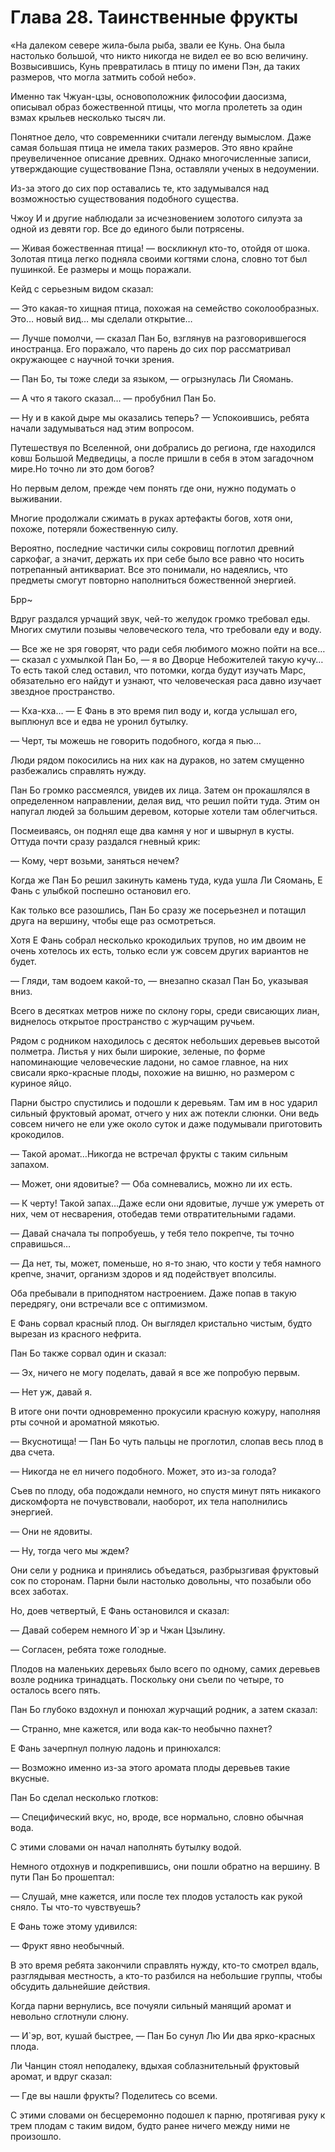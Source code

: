 # Глава 28. Таинственные фрукты


«На далеком севере жила-была рыба, звали ее Кунь. Она была настолько большой, что никто никогда не видел ее во всю величину. Возвысившись, Кунь превратилась в птицу по имени Пэн, да таких размеров, что могла затмить собой небо».

Именно так Чжуан-цзы, основоположник философии даосизма, описывал образ божественной птицы, что могла пролететь за один взмах крыльев несколько тысяч ли.

Понятное дело, что современники считали легенду вымыслом. Даже самая большая птица не имела таких размеров. Это явно крайне преувеличенное описание древних. Однако многочисленные записи, утверждающие существование Пэна, оставляли ученых в недоумении.

Из-за этого до сих пор оставались те, кто задумывался над возможностью существования подобного существа.

Чжоу И и другие наблюдали за исчезновением золотого силуэта за одной из девяти гор. Все до единого были потрясены.

— Живая божественная птица! — воскликнул кто-то, отойдя от шока. Золотая птица легко подняла своими когтями слона, словно тот был пушинкой. Ее размеры и мощь поражали.

Кейд с серьезным видом сказал: 

— Это какая-то хищная птица, похожая на семейство соколообразных. Это… новый вид… мы сделали открытие…

— Лучше помолчи, — сказал Пан Бо, взглянув на разговорившегося иностранца. Его поражало, что парень до сих пор рассматривал окружающее с научной точки зрения.

— Пан Бо, ты тоже следи за языком, — огрызнулась Ли Сяомань.

— А что я такого сказал… — пробубнил Пан Бо.

— Ну и в какой дыре мы оказались теперь? — Успокоившись, ребята начали задумываться над этим вопросом.

Путешествуя по Вселенной, они добрались до региона, где находился ковш Большой Медведицы, а после пришли в себя в этом загадочном мире.Но точно ли это дом богов?

Но первым делом, прежде чем понять где они, нужно подумать о выживании.

Многие продолжали сжимать в руках артефакты богов, хотя они, похоже, потеряли божественную силу.

Вероятно, последние частички силы сокровищ поглотил древний саркофаг, а значит, держать их при себе было все равно что носить потрепанный антиквариат. Все это понимали, но надеялись, что предметы смогут повторно наполниться божественной энергией.

Брр~

Вдруг раздался урчащий звук, чей-то желудок громко требовал еды. Многих смутили позывы человеческого тела, что требовали еду и воду.

— Все же не зря говорят, что ради себя любимого можно пойти на все… — сказал с ухмылкой Пан Бо, — я во Дворце Небожителей такую кучу… То есть такой след оставил, что потомки, когда будут изучать Марс, обязательно его найдут и узнают, что человеческая раса давно изучает звездное пространство.

— Кха-кха… — Е Фань в это время пил воду и, когда услышал его, выплюнул все и едва не уронил бутылку.

— Черт, ты можешь не говорить подобного, когда я пью…

Люди рядом покосились на них как на дураков, но затем смущенно разбежались справлять нужду.

Пан Бо громко рассмеялся, увидев их лица. Затем он прокашлялся в определенном направлении, делая вид, что решил пойти туда. Этим он напугал людей за большим деревом, которые хотели там облегчиться.

Посмеиваясь, он поднял еще два камня у ног и швырнул в кусты. Оттуда почти сразу раздался гневный крик: 

— Кому, черт возьми, заняться нечем?

Когда же Пан Бо решил закинуть камень туда, куда ушла Ли Сяомань, Е Фань с улыбкой поспешно остановил его.

Как только все разошлись, Пан Бо сразу же посерьезнел и потащил друга на вершину, чтобы еще раз осмотреться.

Хотя Е Фань собрал несколько крокодильих трупов, но им двоим не очень хотелось их есть, только если уж совсем других вариантов не будет.

— Гляди, там водоем какой-то, — внезапно сказал Пан Бо, указывая вниз.

Всего в десятках метров ниже по склону горы, среди свисающих лиан, виднелось открытое пространство с журчащим ручьем.

Рядом с родником находилось с десяток небольших деревьев высотой полметра. Листья у них были широкие, зеленые, по форме напоминающие человеческие ладони, но самое главное, на них свисали ярко-красные плоды, похожие на вишню, но размером с куриное яйцо.

Парни быстро спустились и подошли к деревьям. Там им в нос ударил сильный фруктовый аромат, отчего у них аж потекли слюнки. Они ведь совсем ничего не ели уже около суток и даже подумывали приготовить крокодилов.

— Такой аромат…Никогда не встречал фрукты с таким сильным запахом.

— Может, они ядовитые? — Оба сомневались, можно ли их есть.

— К черту! Такой запах…Даже если они ядовитые, лучше уж умереть от них, чем от несварения, отобедав теми отвратительными гадами.

— Давай сначала ты попробуешь, у тебя тело покрепче, ты точно справишься…

— Да нет, ты, может, поменьше, но я-то знаю, что кости у тебя намного крепче, значит, организм здоров и яд подействует вполсилы.

Оба пребывали в приподнятом настроением. Даже попав в такую передрягу, они встречали все с оптимизмом.

Е Фань сорвал красный плод. Он выглядел кристально чистым, будто вырезан из красного нефрита.

Пан Бо также сорвал один и сказал: 

— Эх, ничего не могу поделать, давай я все же попробую первым.

— Нет уж, давай я.

В итоге они почти одновременно прокусили красную кожуру, наполняя рты сочной и ароматной мякотью.

— Вкуснотища! — Пан Бо чуть пальцы не проглотил, слопав весь плод в два счета.

— Никогда не ел ничего подобного. Может, это из-за голода?

Съев по плоду, оба подождали немного, но спустя минут пять никакого дискомфорта не почувствовали, наоборот, их тела наполнились энергией.

— Они не ядовиты.

— Ну, тогда чего мы ждем?

Они сели у родника и принялись объедаться, разбрызгивая фруктовый сок по сторонам. Парни были настолько довольны, что позабыли обо всех заботах.

Но, доев четвертый, Е Фань остановился и сказал: 

— Давай соберем немного И`эр и Чжан Цзылину.

— Согласен, ребята тоже голодные.

Плодов на маленьких деревьях было всего по одному, самих деревьев возле родника тринадцать. Поскольку они съели по четыре, то осталось всего пять.

Пан Бо глубоко вздохнул и понюхал журчащий родник, а затем сказал: 

— Странно, мне кажется, или вода как-то необычно пахнет?

Е Фань зачерпнул полную ладонь и принюхался: 

— Возможно именно из-за этого аромата плоды деревьев такие вкусные.

Пан Бо сделал несколько глотков: 

— Специфический вкус, но, вроде, все нормально, словно обычная вода.

С этими словами он начал наполнять бутылку водой.

Немного отдохнув и подкрепившись, они пошли обратно на вершину. В пути Пан Бо прошептал: 

— Слушай, мне кажется, или после тех плодов усталость как рукой сняло. Ты что-то чувствуешь?

Е Фань тоже этому удивился: 

— Фрукт явно необычный.

В это время ребята закончили справлять нужду, кто-то смотрел вдаль, разглядывая местность, а кто-то разбился на небольшие группы, чтобы обсудить дальнейшие действия.

Когда парни вернулись, все почуяли сильный манящий аромат и невольно сглотнули слюну.

— И`эр, вот, кушай быстрее, — Пан Бо сунул Лю Ии два ярко-красных плода.

Ли Чанцин стоял неподалеку, вдыхая соблазнительный фруктовый аромат, и вдруг сказал: 

— Где вы нашли фрукты? Поделитесь со всеми.

С этими словами он бесцеремонно подошел к парню, протягивая руку к трем плодам с таким видом, будто ранее ничего между ними не произошло.